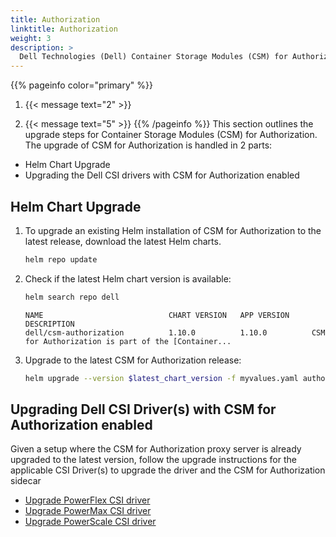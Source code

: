 ```yaml
---
title: Authorization
linktitle: Authorization 
weight: 3
description: >
  Dell Technologies (Dell) Container Storage Modules (CSM) for Authorization Upgrade
---
```

{{% pageinfo color="primary" %}}
1. <span></span>{{< message text="2" >}}

2. <span></span>{{< message text="5" >}}
{{% /pageinfo %}}
This section outlines the upgrade steps for Container Storage Modules (CSM) for Authorization.  The upgrade of CSM for Authorization is handled in 2 parts:
- Helm Chart Upgrade
- Upgrading the Dell CSI drivers with CSM for Authorization enabled

## Helm Chart Upgrade

1. To upgrade an existing Helm installation of CSM for Authorization to the latest release, download the latest Helm charts.
    ```bash
    helm repo update
    ```

2. Check if the latest Helm chart version is available:
    ```bash
    helm search repo dell
    ```

    ```
    NAME                            CHART VERSION   APP VERSION     DESCRIPTION
    dell/csm-authorization          1.10.0          1.10.0          CSM for Authorization is part of the [Container...
    ```

3. Upgrade to the latest CSM for Authorization release:
    ```bash
    helm upgrade --version $latest_chart_version -f myvalues.yaml authorization dell/csm-authorization -n authorization
    ```

## Upgrading Dell CSI Driver(s) with CSM for Authorization enabled

Given a setup where the CSM for Authorization proxy server is already upgraded to the latest version, follow the upgrade instructions for the applicable CSI Driver(s) to upgrade the driver and the CSM for Authorization sidecar

- [Upgrade PowerFlex CSI driver](../../../drivers/upgrade/powerflex/)
- [Upgrade PowerMax CSI driver](../../../drivers/upgrade/powermax/)
- [Upgrade PowerScale CSI driver](../../../drivers/upgrade/isilon/)
